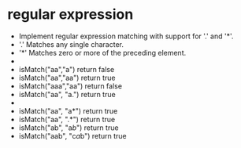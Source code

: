 # regular expression


* Implement regular expression matching with support for '.' and '*'.
*   '.' Matches any single character.
*   '*' Matches zero or more of the preceding element.
*
* isMatch("aa","a") return false
* isMatch("aa","aa") return true
* isMatch("aaa","aa") return false
* isMatch("aa", "a.") return true
*
* isMatch("aa", "a*") return true
* isMatch("aa", ".*") return true
* isMatch("ab", "a*b*") return true
* isMatch("aab", "c*a*b") return true

